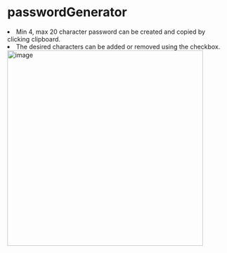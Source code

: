 # passwordGenerator

<li>Min 4, max 20 character password can be created and copied by clicking clipboard.</li> 
<li>The desired characters can be added or removed using the checkbox.</li>

<img width="445" alt="image" src="https://github.com/nursematurhan/passwordGenerator/assets/94144190/58eca509-7191-48d8-95e4-75365eac7209">
